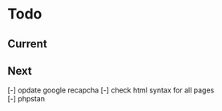 # Todo

## Current

## Next

[-] opdate google recapcha
[-] check html syntax for all pages  
[-] phpstan  

